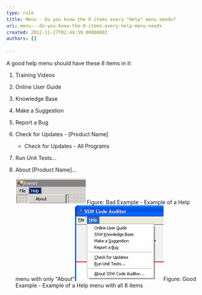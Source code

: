 ```yaml
---
type: rule
title: Menu - Do you know the 8 items every "Help" menu needs?
uri: menu---do-you-know-the-8-items-every-help-menu-needs
created: 2012-11-27T02:49:59.0000000Z
authors: []

---
```


 
A good help menu should have these 8 items in it:

1. Training Videos
2. Online User Guide
3. Knowledge Base
4. Make a Suggestion
5. Report a Bug
6. Check for Updates - [Product Name]
    - Check for Updates - All Programs
7. Run Unit Tests...
8. About [Product Name]...

   ​![Bad example of help menu](../../assets/BadExampleForHelpMenu.gif)Figure: Bad Example - Example of a Help menu with only "About"![Good example of help menu](../../assets/GoodExampleOfHelpMenu.gif)Figure: Good Example - Example of a Help menu with all 8 items
